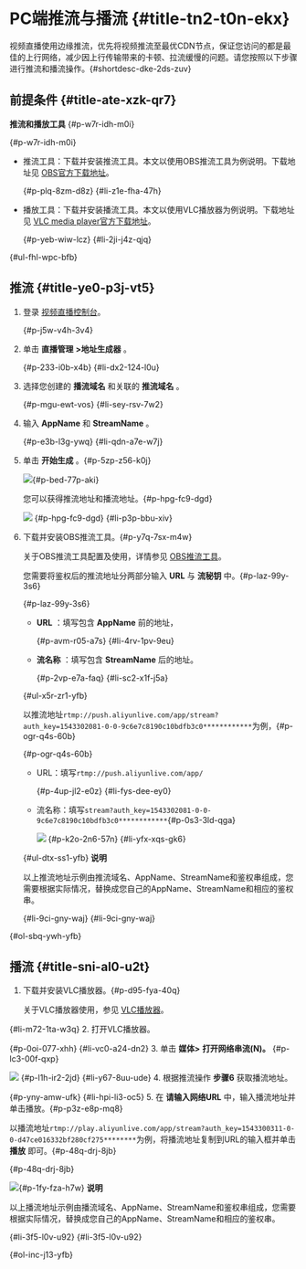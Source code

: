 PC端推流与播流 {#title-tn2-t0n-ekx}
=============================

视频直播使用边缘推流，优先将视频推流至最优CDN节点，保证您访问的都是最佳的上行网络，减少因上行传输带来的卡顿、拉流缓慢的问题。请您按照以下步骤进行推流和播流操作。{#shortdesc-dke-2ds-zuv}

前提条件 {#title-ate-xzk-qr7}
-------------------------

**推流和播放工具** {#p-w7r-idh-m0i}

{#p-w7r-idh-m0i}

* 推流工具：下载并安装推流工具。本文以使用OBS推流工具为例说明。下载地址见 [OBS官方下载地址](https://obsproject.com/download?spm=a2c4g.11186623.2.3.FRgTS8)。

  {#p-plq-8zm-d8z}
{#li-z1e-fha-47h}
* 播放工具：下载并安装播流工具。本文以使用VLC播放器为例说明。下载地址见 [VLC media player官方下载地址](http://www.videolan.org/vlc/?spm=a2c4g.11186623.2.3.HA1ICZ)。

  {#p-yeb-wiw-lcz}
{#li-2ji-j4z-qjq}

{#ul-fhl-wpc-bfb}

推流 {#title-ye0-p3j-vt5}
-----------------------

1. 登录 [视频直播控制台](https://live.console.aliyun.com/#/live/domains)。

   {#p-j5w-v4h-3v4}

2. 单击 **直播管理** **\>地址生成器** 。

   {#p-233-i0b-x4b}
{#li-dx2-124-l0u}
3. 选择您创建的 **播流域名** 和关联的 **推流域名** 。

   {#p-mgu-ewt-vos}
{#li-sey-rsv-7w2}
4. 输入 **AppName** 和 **StreamName** 。

   {#p-e3b-l3g-ywq}
{#li-qdn-a7e-w7j}
5. 单击 **开始生成** 。{#p-5zp-z56-k0j}

   ![](http://static-aliyun-doc.oss-cn-hangzhou.aliyuncs.com/assets/img/zh-CN/9433469951/p33185.png){#p-bed-77p-aki}

   您可以获得推流地址和播流地址。{#p-hpg-fc9-dgd}

   ![](http://static-aliyun-doc.oss-cn-hangzhou.aliyuncs.com/assets/img/65174/154391691433187_zh-CN.png)
   {#p-hpg-fc9-dgd}
{#li-p3p-bbu-xiv}
6. 下载并安装OBS推流工具。{#p-y7q-7sx-m4w}

   关于OBS推流工具配置及使用，详情参见 [OBS推流工具](https://help.aliyun.com/document_detail/45212.html)。

   您需要将鉴权后的推流地址分两部分输入 **URL** 与 **流秘钥** 中。{#p-laz-99y-3s6}

   {#p-laz-99y-3s6}
   * **URL** ：填写包含 **AppName** 前的地址，

     {#p-avm-r05-a7s}
   {#li-4rv-1pv-9eu}
   * **流名称** ：填写包含 **StreamName** 后的地址。

     {#p-2vp-e7a-faq}
   {#li-sc2-x1f-j5a}

   {#ul-x5r-zr1-yfb}

   以推流地址`rtmp://push.aliyunlive.com/app/stream?auth_key=1543302081-0-0-9c6e7c8190c10bdfb3c0************`为例，{#p-ogr-q4s-60b}

   {#p-ogr-q4s-60b}
   * URL：填写`rtmp://push.aliyunlive.com/app/`

     {#p-4up-jl2-e0z}
   {#li-fys-dee-ey0}
   * 流名称：填写`stream?auth_key=1543302081-0-0-9c6e7c8190c10bdfb3c0************`{#p-0s3-3ld-qga}

     ![](http://static-aliyun-doc.oss-cn-hangzhou.aliyuncs.com/assets/img/65174/154391691433188_zh-CN.png)
     {#p-k2o-2n6-57n}
   {#li-yfx-xqs-gk6}

   {#ul-dtx-ss1-yfb}
   **说明**

   以上推流地址示例由推流域名、AppName、StreamName和鉴权串组成，您需要根据实际情况，替换成您自己的AppName、StreamName和相应的鉴权串。

   {#li-9ci-gny-waj}
{#li-9ci-gny-waj}

{#ol-sbq-ywh-yfb}

播流 {#title-sni-al0-u2t}
-----------------------

1. 下载并安装VLC播放器。{#p-d95-fya-40q}

   关于VLC播放器使用，参见 [VLC播放器](https://help.aliyun.com/document_detail/52142.html?spm=a2c4g.11186623.6.863.5f8d1445E3P7Eh)。
   
{#li-m72-1ta-w3q}
2. 打开VLC播放器。

   {#p-0oi-077-xhh}
{#li-vc0-a24-dn2}
3. 单击 **媒体\>** **打开网络串流(N)。** {#p-lc3-00f-qxp}

   ![](http://static-aliyun-doc.oss-cn-hangzhou.aliyuncs.com/assets/img/1399691751/p33189.png)
   {#p-l1h-ir2-2jd}
{#li-y67-8uu-ude}
4. 根据推流操作 **步骤6** 获取播流地址。

   {#p-yny-amw-ufk}
{#li-hpi-li3-oc5}
5. 在 **请输入网络URL** 中，输入播流地址并单击播放。{#p-p3z-e8p-mq8}

   以播流地址`rtmp://play.aliyunlive.com/app/stream?auth_key=1543300311-0-0-d47ce016332bf280cf275********`为例，将播流地址复制到URL的输入框并单击 **播放** 即可。{#p-48q-drj-8jb}

   {#p-48q-drj-8jb}

   ![](http://static-aliyun-doc.oss-cn-hangzhou.aliyuncs.com/assets/img/zh-CN/4837056951/p33190.png){#p-1fy-fza-h7w}
   **说明**

   以上播流地址示例由播流域名、AppName、StreamName和鉴权串组成，您需要根据实际情况，替换成您自己的AppName、StreamName和相应的鉴权串。

   {#li-3f5-l0v-u92}
{#li-3f5-l0v-u92}

{#ol-inc-j13-yfb}
